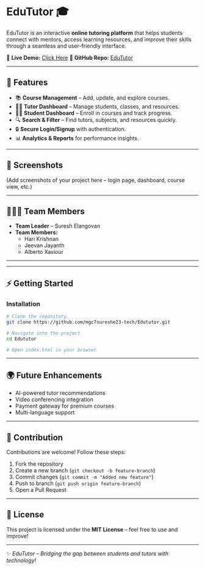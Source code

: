 # EduTutor 🎓

EduTutor is an interactive **online tutoring platform** that helps students connect with mentors, access learning resources, and improve their skills through a seamless and user-friendly interface.  

🔗 **Live Demo:** [Click Here](https://4fed0a39ea83af04dc.gradio.live/)
📂 **GitHub Repo:** [EduTutor](https://github.com/mgc7sureshe23-tech/Edututor.git)  

---

## 🚀 Features  
- 📚 **Course Management** – Add, update, and explore courses.  
- 👩‍🏫 **Tutor Dashboard** – Manage students, classes, and resources.  
- 👨‍🎓 **Student Dashboard** – Enroll in courses and track progress.  
- 🔍 **Search & Filter** – Find tutors, subjects, and resources quickly.  
- 🔒 **Secure Login/Signup** with authentication.  
- 📊 **Analytics & Reports** for performance insights.   

---

## 📸 Screenshots  
(Add screenshots of your project here – login page, dashboard, course view, etc.)  

---

## 👨‍👩‍👦 Team Members  

- **Team Leader** – Suresh Elangovan  
- **Team Members:**  
  - Hari Krishnan  
  - Jeevan Jayanth  
  - Alberto Xaviour  

---

---

## ⚡ Getting Started  

### Installation  
```bash
# Clone the repository
git clone https://github.com/mgc7sureshe23-tech/Edututor.git

# Navigate into the project
cd Edututor

# Open index.html in your browser
```

---

## 🌍 Future Enhancements  
- AI-powered tutor recommendations  
- Video conferencing integration  
- Payment gateway for premium courses  
- Multi-language support  

---

## 🤝 Contribution  
Contributions are welcome! Follow these steps:  
1. Fork the repository  
2. Create a new branch (`git checkout -b feature-branch`)  
3. Commit changes (`git commit -m "Added new feature"`)  
4. Push to branch (`git push origin feature-branch`)  
5. Open a Pull Request  

---

## 📜 License  
This project is licensed under the **MIT License** – feel free to use and improve!  

---

✨ *EduTutor – Bridging the gap between students and tutors with technology!*  
